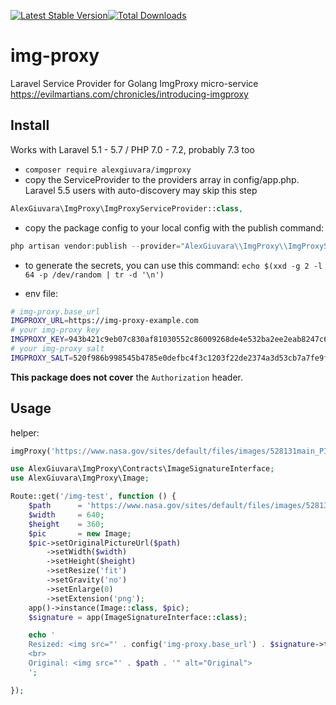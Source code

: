 [![Latest Stable Version](https://poser.pugx.org/alexgiuvara/imgproxy/v/stable)](https://packagist.org/packages/alexgiuvara/imgproxy)[![Total Downloads](https://poser.pugx.org/alexgiuvara/imgproxy/downloads)](https://packagist.org/packages/alexgiuvara/imgproxy)
# img-proxy

Laravel Service Provider for Golang ImgProxy micro-service https://evilmartians.com/chronicles/introducing-imgproxy

## Install
Works with Laravel 5.1 - 5.7 / PHP 7.0 - 7.2, probably 7.3 too

- `composer require alexgiuvara/imgproxy`
- copy the ServiceProvider to the providers array in config/app.php. Laravel 5.5 users with  auto-discovery may skip this step
```php
AlexGiuvara\ImgProxy\ImgProxyServiceProvider::class,
```
- copy the package config to your local config with the publish command:
```php
php artisan vendor:publish --provider="AlexGiuvara\\ImgProxy\\ImgProxyServiceProvider"
```

- to generate the secrets, you can use this command: `echo $(xxd -g 2 -l 64 -p /dev/random | tr -d '\n')`

- env file:
```bash
# img-proxy.base_url
IMGPROXY_URL=https://img-proxy-example.com
# your img-proxy key
IMGPROXY_KEY=943b421c9eb07c830af81030552c86009268de4e532ba2ee2eab8247c6da0881
# your img-proxy salt
IMGPROXY_SALT=520f986b998545b4785e0defbc4f3c1203f22de2374a3d53cb7a7fe9fea309c5
```

**This package does not cover** the `Authorization` header.

## Usage

helper:
```php
imgProxy('https://www.nasa.gov/sites/default/files/images/528131main_PIA13659_full.jpg', 640, 360)
```

```php
use AlexGiuvara\ImgProxy\Contracts\ImageSignatureInterface;
use AlexGiuvara\ImgProxy\Image;

Route::get('/img-test', function () {
    $path      = 'https://www.nasa.gov/sites/default/files/images/528131main_PIA13659_full.jpg';
    $width     = 640;
    $height    = 360;
    $pic       = new Image;
    $pic->setOriginalPictureUrl($path)
        ->setWidth($width)
        ->setHeight($height)
        ->setResize('fit')
        ->setGravity('no')
        ->setEnlarge(0)
        ->setExtension('png');
    app()->instance(Image::class, $pic);
    $signature = app(ImageSignatureInterface::class);

    echo '
    Resized: <img src="' . config('img-proxy.base_url') . $signature->take() . '" alt="Resized">
    <br>
    Original: <img src="' . $path . '" alt="Original">
    ';

});
```


